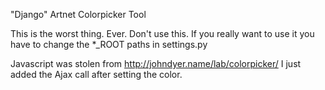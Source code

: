 "Django" Artnet Colorpicker Tool

This is the worst thing. Ever. Don't use this.
If you really want to use it you have to change the *_ROOT paths in settings.py

Javascript was stolen from http://johndyer.name/lab/colorpicker/
I just added the Ajax call after setting the color.
